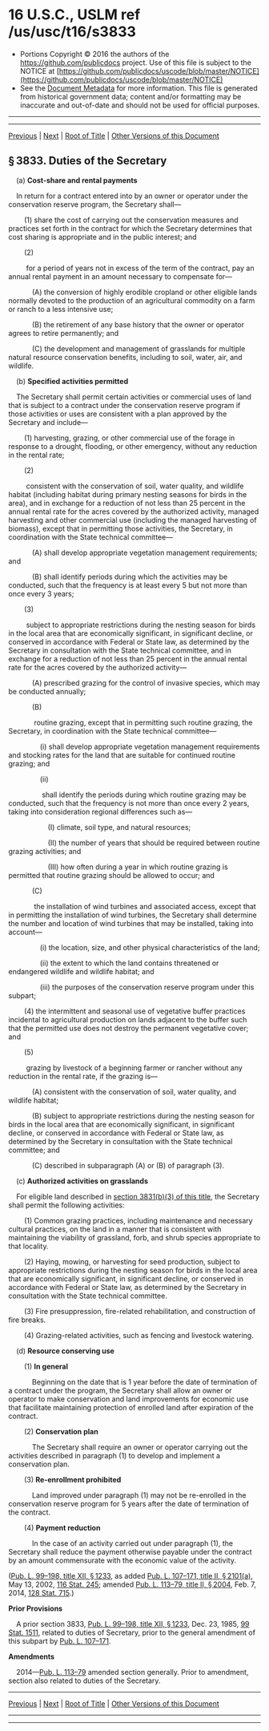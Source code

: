 ---
---

# 16 U.S.C., USLM ref /us/usc/t16/s3833

* Portions Copyright © 2016 the authors of the https://github.com/publicdocs project.
  Use of this file is subject to the NOTICE at [https://github.com/publicdocs/uscode/blob/master/NOTICE](https://github.com/publicdocs/uscode/blob/master/NOTICE)
* See the [Document Metadata](././../../../../../../..//README.md) for more information.
  This file is generated from historical government data; content and/or formatting may be inaccurate and out-of-date and should not be used for official purposes.

----------
----------

[Previous](./../../../../../../..//us/usc/t16/ch58/schIV/ptI/sptb/m__us_usc_t16_s3832.md) | [Next](./../../../../../../..//us/usc/t16/ch58/schIV/ptI/sptb/m__us_usc_t16_s3834.md) | [Root of Title](./../../../../../../../) | [Other Versions of this Document](https://publicdocs.github.io/go/links?ns=uslm&ref=%2Fus%2Fusc%2Ft16%2Fs3833)

## § 3833. Duties of the Secretary

    (a) __Cost-share and rental payments__ 

    In return for a contract entered into by an owner or operator under the conservation reserve program, the Secretary shall—

        (1) share the cost of carrying out the conservation measures and practices set forth in the contract for which the Secretary determines that cost sharing is appropriate and in the public interest; and

        (2)

         for a period of years not in excess of the term of the contract, pay an annual rental payment in an amount necessary to compensate for—

            (A) the conversion of highly erodible cropland or other eligible lands normally devoted to the production of an agricultural commodity on a farm or ranch to a less intensive use;

            (B) the retirement of any base history that the owner or operator agrees to retire permanently; and

            (C) the development and management of grasslands for multiple natural resource conservation benefits, including to soil, water, air, and wildlife.

    (b) __Specified activities permitted__ 

    The Secretary shall permit certain activities or commercial uses of land that is subject to a contract under the conservation reserve program if those activities or uses are consistent with a plan approved by the Secretary and include—

        (1) harvesting, grazing, or other commercial use of the forage in response to a drought, flooding, or other emergency, without any reduction in the rental rate;

        (2)

         consistent with the conservation of soil, water quality, and wildlife habitat (including habitat during primary nesting seasons for birds in the area), and in exchange for a reduction of not less than 25 percent in the annual rental rate for the acres covered by the authorized activity, managed harvesting and other commercial use (including the managed harvesting of biomass), except that in permitting those activities, the Secretary, in coordination with the State technical committee—

            (A) shall develop appropriate vegetation management requirements; and

            (B) shall identify periods during which the activities may be conducted, such that the frequency is at least every 5 but not more than once every 3 years;

        (3)

         subject to appropriate restrictions during the nesting season for birds in the local area that are economically significant, in significant decline, or conserved in accordance with Federal or State law, as determined by the Secretary in consultation with the State technical committee, and in exchange for a reduction of not less than 25 percent in the annual rental rate for the acres covered by the authorized activity—

            (A) prescribed grazing for the control of invasive species, which may be conducted annually;

            (B)

             routine grazing, except that in permitting such routine grazing, the Secretary, in coordination with the State technical committee—

                (i) shall develop appropriate vegetation management requirements and stocking rates for the land that are suitable for continued routine grazing; and

                (ii)

                 shall identify the periods during which routine grazing may be conducted, such that the frequency is not more than once every 2 years, taking into consideration regional differences such as—

                    (I) climate, soil type, and natural resources;

                    (II) the number of years that should be required between routine grazing activities; and

                    (III) how often during a year in which routine grazing is permitted that routine grazing should be allowed to occur; and

            (C)

             the installation of wind turbines and associated access, except that in permitting the installation of wind turbines, the Secretary shall determine the number and location of wind turbines that may be installed, taking into account—

                (i) the location, size, and other physical characteristics of the land;

                (ii) the extent to which the land contains threatened or endangered wildlife and wildlife habitat; and

                (iii) the purposes of the conservation reserve program under this subpart;

        (4) the intermittent and seasonal use of vegetative buffer practices incidental to agricultural production on lands adjacent to the buffer such that the permitted use does not destroy the permanent vegetative cover; and

        (5)

         grazing by livestock of a beginning farmer or rancher without any reduction in the rental rate, if the grazing is—

            (A) consistent with the conservation of soil, water quality, and wildlife habitat;

            (B) subject to appropriate restrictions during the nesting season for birds in the local area that are economically significant, in significant decline, or conserved in accordance with Federal or State law, as determined by the Secretary in consultation with the State technical committee; and

            (C) described in subparagraph (A) or (B) of paragraph (3).

    (c) __Authorized activities on grasslands__ 

    For eligible land described in [section 3831(b)(3) of this title][/us/usc/t16/s3831/b/3], the Secretary shall permit the following activities:

        (1) Common grazing practices, including maintenance and necessary cultural practices, on the land in a manner that is consistent with maintaining the viability of grassland, forb, and shrub species appropriate to that locality.

        (2) Haying, mowing, or harvesting for seed production, subject to appropriate restrictions during the nesting season for birds in the local area that are economically significant, in significant decline, or conserved in accordance with Federal or State law, as determined by the Secretary in consultation with the State technical committee.

        (3) Fire presuppression, fire-related rehabilitation, and construction of fire breaks.

        (4) Grazing-related activities, such as fencing and livestock watering.

    (d) __Resource conserving use__ 

        (1) __In general__ 

            Beginning on the date that is 1 year before the date of termination of a contract under the program, the Secretary shall allow an owner or operator to make conservation and land improvements for economic use that facilitate maintaining protection of enrolled land after expiration of the contract.

        (2) __Conservation plan__ 

            The Secretary shall require an owner or operator carrying out the activities described in paragraph (1) to develop and implement a conservation plan.

        (3) __Re-enrollment prohibited__ 

            Land improved under paragraph (1) may not be re-enrolled in the conservation reserve program for 5 years after the date of termination of the contract.

        (4) __Payment reduction__ 

            In the case of an activity carried out under paragraph (1), the Secretary shall reduce the payment otherwise payable under the contract by an amount commensurate with the economic value of the activity.

([Pub. L. 99–198, title XII, § 1233][/us/pl/99/198/s1233], as added [Pub. L. 107–171, title II, § 2101(a)][/us/pl/107/171/s2101/a], May 13, 2002, [116 Stat. 245][/us/stat/116/245]; amended [Pub. L. 113–79, title II, § 2004][/us/pl/113/79/s2004], Feb. 7, 2014, [128 Stat. 715][/us/stat/128/715].)

 __Prior Provisions__ 

    A prior section 3833, [Pub. L. 99–198, title XII, § 1233][/us/pl/99/198/s1233], Dec. 23, 1985, [99 Stat. 1511][/us/stat/99/1511], related to duties of Secretary, prior to the general amendment of this subpart by [Pub. L. 107–171][/us/pl/107/171].

 __Amendments__ 

    2014—[Pub. L. 113–79][/us/pl/113/79] amended section generally. Prior to amendment, section also related to duties of the Secretary.

----------

[Previous](./../../../../../../..//us/usc/t16/ch58/schIV/ptI/sptb/m__us_usc_t16_s3832.md) | [Next](./../../../../../../..//us/usc/t16/ch58/schIV/ptI/sptb/m__us_usc_t16_s3834.md) | [Root of Title](./../../../../../../../) | [Other Versions of this Document](https://publicdocs.github.io/go/links?ns=uslm&ref=%2Fus%2Fusc%2Ft16%2Fs3833)

----------
----------

[/us/usc/t16/s3831/b/3]: https://publicdocs.github.io/go/links?ns=uslm&ref=%2Fus%2Fusc%2Ft16%2Fs3831%2Fb%2F3
[/us/pl/99/198/s1233]: https://publicdocs.github.io/go/links?ns=uslm&ref=%2Fus%2Fpl%2F99%2F198%2Fs1233
[/us/pl/107/171/s2101/a]: https://publicdocs.github.io/go/links?ns=uslm&ref=%2Fus%2Fpl%2F107%2F171%2Fs2101%2Fa
[/us/stat/116/245]: https://publicdocs.github.io/go/links?ns=uslm&ref=%2Fus%2Fstat%2F116%2F245
[/us/pl/113/79/s2004]: https://publicdocs.github.io/go/links?ns=uslm&ref=%2Fus%2Fpl%2F113%2F79%2Fs2004
[/us/stat/128/715]: https://publicdocs.github.io/go/links?ns=uslm&ref=%2Fus%2Fstat%2F128%2F715
[/us/pl/99/198/s1233]: https://publicdocs.github.io/go/links?ns=uslm&ref=%2Fus%2Fpl%2F99%2F198%2Fs1233
[/us/stat/99/1511]: https://publicdocs.github.io/go/links?ns=uslm&ref=%2Fus%2Fstat%2F99%2F1511
[/us/pl/107/171]: https://publicdocs.github.io/go/links?ns=uslm&ref=%2Fus%2Fpl%2F107%2F171
[/us/pl/113/79]: https://publicdocs.github.io/go/links?ns=uslm&ref=%2Fus%2Fpl%2F113%2F79


